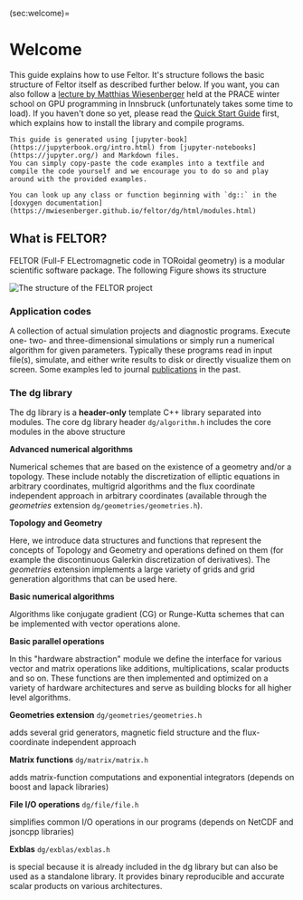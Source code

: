 (sec:welcome)=
# Welcome
This guide explains how to use Feltor.
It's structure follows the basic structure of Feltor itself as described
further below.
If you want, you can also follow a
[lecture by Matthias Wiesenberger](https://events.prace-ri.eu/event/989/sessions/3081/attachments/1199/2017/Wiesenberger_PRACE_high.mp4) held at the PRACE winter school on
GPU programming in Innsbruck (unfortunately takes some time to load).
If you haven't done so yet, please read the
[Quick Start Guide](https://github.com/feltor-dev/feltor) first, which
explains how to install the library and compile programs.

```{note}
This guide is generated using [jupyter-book](https://jupyterbook.org/intro.html) from [jupyter-notebooks](https://jupyter.org/) and Markdown files.
You can simply copy-paste the code examples into a textfile and compile the code yourself and we encourage you to do so and play around with the provided examples.
```

```{seealso}
You can look up any class or function beginning with `dg::` in the [doxygen documentation](https://mwiesenberger.github.io/feltor/dg/html/modules.html)
```

## What is FELTOR?

FELTOR (Full-F ELectromagnetic code in TORoidal geometry) is a modular
scientific software package. The following Figure shows its structure

![The structure of the FELTOR project](https://feltor-dev.github.io/images/FeltorStructure.png)


### Application codes

A collection of actual simulation projects and diagnostic
programs.  Execute one- two- and three-dimensional simulations or simply run a numerical algorithm for given parameters. Typically these programs read in input file(s), simulate, and either write results to disk or directly visualize them on screen. Some examples led to journal [publications](https://feltor-dev.github.io/publications) in the past.

### The dg library

The dg library is a **header-only** template C++ library separated into modules.
The core dg library header `dg/algorithm.h` includes the core modules in the above structure

**Advanced numerical algorithms**

Numerical schemes that are based on the existence of a geometry and/or a topology. These include notably the discretization of elliptic equations in arbitrary coordinates, multigrid algorithms and the flux coordinate independent approach in arbitrary coordinates (available through the _geometries_ extension `dg/geometries/geometries.h`).

**Topology and Geometry**

Here, we introduce data structures and functions that represent the concepts of Topology and Geometry and operations defined on them (for example the discontinuous Galerkin discretization of derivatives). The _geometries_ extension implements a large variety of grids and grid generation algorithms that can be used here.

**Basic numerical algorithms**

Algorithms like conjugate gradient (CG) or Runge-Kutta schemes that can be implemented with vector operations alone.

**Basic parallel operations**

In this "hardware abstraction" module we define the interface for various vector and matrix operations like additions, multiplications, scalar products and so on. These functions are then implemented  and optimized on a variety of hardware architectures and serve as building blocks for all higher
level algorithms.

**Geometries extension** `dg/geometries/geometries.h`

adds several grid generators, magnetic field structure and the flux-coordinate independent approach

**Matrix functions** `dg/matrix/matrix.h`

 adds matrix-function computations and exponential integrators (depends on boost and lapack libraries)

**File I/O operations** `dg/file/file.h`

simplifies common I/O operations in our programs (depends on NetCDF and jsoncpp libraries)

**Exblas** `dg/exblas/exblas.h`

is special because it is already included in the dg library  but can also be used as a standalone library. It provides binary reproducible and accurate scalar products on various architectures.
